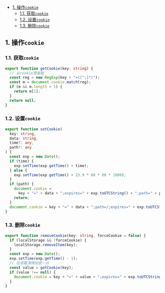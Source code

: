- [1. 操作`cookie`](#1-操作cookie)
  - [1.1. 获取`cookie`](#11-获取cookie)
  - [1.2. 设置`cookie`](#12-设置cookie)
  - [1.3. 删除`cookie`](#13-删除cookie)


## 1. 操作`cookie`
### 1.1. 获取`cookie`

```ts
export function getCookie(key: string) {
  // 从cookie里面取
  const reg = new RegExp(key + "=([^;]*)");
  const m = document.cookie.match(reg);
  if (m && m.length > 1) {
    return m[1];
  }
  return null;
}
```
### 1.2. 设置`cookie`
```ts
export function setCookie(
  key: string,
  data: string,
  time?: any,
  path?: any
) {
  const exp = new Date();
  if (time) {
    exp.setTime(exp.getTime() + time);
  } else {
    exp.setTime(exp.getTime() + 23.9 * 60 * 60 * 1000);
  }
  if (path) {
    document.cookie =
      key + "=" + data + ";expires=" + exp.toUTCString() + ";path=" + path;
    return;
  }
  document.cookie = key + "=" + data + ";path=/;expires=" + exp.toUTCString();
}
```
### 1.3. 删除`cookie`

```ts
export function removeCookie(key: string, forceCookie = false) {
  if (localStorage && !forceCookie) {
    localStorage.removeItem(key);
  }
  const exp = new Date();
  exp.setTime(exp.getTime() - 1);
  // 应该要清得彻底一点
  const value = getCookie(key);
  if (value !== null) {
    document.cookie = key + "=" + value + ";expires=" + exp.toUTCString();
  }
}
```

